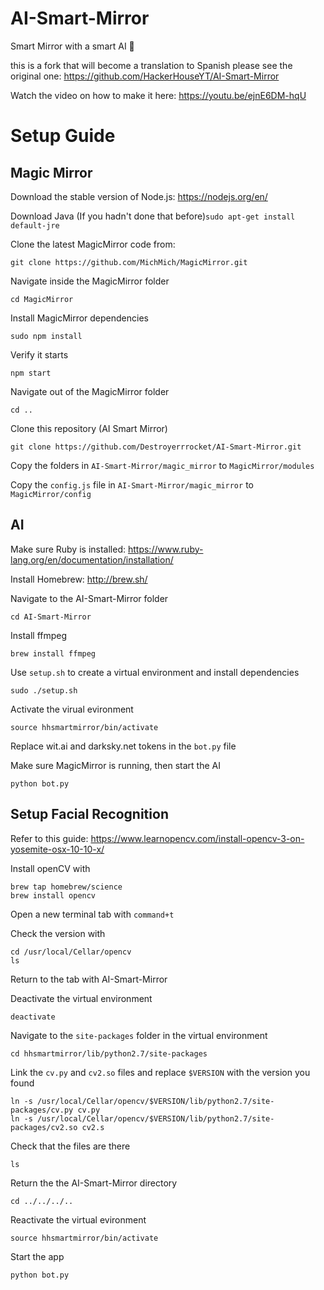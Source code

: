 # AI-Smart-Mirror
Smart Mirror with a smart AI 🤖

this is a fork that will become a translation to Spanish
please see the original one: https://github.com/HackerHouseYT/AI-Smart-Mirror

Watch the video on how to make it here:
https://youtu.be/ejnE6DM-hqU

# Setup Guide

## Magic Mirror
Download the stable version of Node.js:
https://nodejs.org/en/

Download Java (If you hadn't done that before)```sudo apt-get install default-jre ```

Clone the latest MagicMirror code from:
```shell
git clone https://github.com/MichMich/MagicMirror.git
```
Navigate inside the MagicMirror folder
```shell
cd MagicMirror
```

Install MagicMirror dependencies
```shell
sudo npm install
```

Verify it starts
```shell
npm start
```

Navigate out of the MagicMirror folder
```shell
cd ..
```

Clone this repository (AI Smart Mirror)
```shell
git clone https://github.com/Destroyerrrocket/AI-Smart-Mirror.git
```

Copy the folders in `AI-Smart-Mirror/magic_mirror` to `MagicMirror/modules`

Copy the `config.js` file in `AI-Smart-Mirror/magic_mirror` to `MagicMirror/config`

## AI

Make sure Ruby is installed: https://www.ruby-lang.org/en/documentation/installation/

Install Homebrew: http://brew.sh/

Navigate to the AI-Smart-Mirror folder
```shell
cd AI-Smart-Mirror
```

Install ffmpeg
```
brew install ffmpeg
```

Use `setup.sh` to create a virtual environment and install dependencies
```shell
sudo ./setup.sh
```

Activate the virual evironment
```shell
source hhsmartmirror/bin/activate
```

Replace wit.ai and darksky.net tokens in the `bot.py` file

Make sure MagicMirror is running, then start the AI
```shell
python bot.py
```

## Setup Facial Recognition
Refer to this guide: https://www.learnopencv.com/install-opencv-3-on-yosemite-osx-10-10-x/

Install openCV with
```shell
brew tap homebrew/science
brew install opencv
```

Open a new terminal tab with `command+t`

Check the version with
```shell
cd /usr/local/Cellar/opencv
ls
```
Return to the tab with AI-Smart-Mirror

Deactivate the virtual environment
```shell
deactivate
```

Navigate to the `site-packages` folder in the virtual environment
```shell
cd hhsmartmirror/lib/python2.7/site-packages
```

Link the `cv.py` and `cv2.so` files and replace `$VERSION` with the version you found
```shell
ln -s /usr/local/Cellar/opencv/$VERSION/lib/python2.7/site-packages/cv.py cv.py
ln -s /usr/local/Cellar/opencv/$VERSION/lib/python2.7/site-packages/cv2.so cv2.s
```

Check that the files are there
```shell
ls
```
Return the the AI-Smart-Mirror directory
```shell
cd ../../../..
```

Reactivate the virtual evironment
```shell
source hhsmartmirror/bin/activate
```

Start the app
```shell
python bot.py
```

